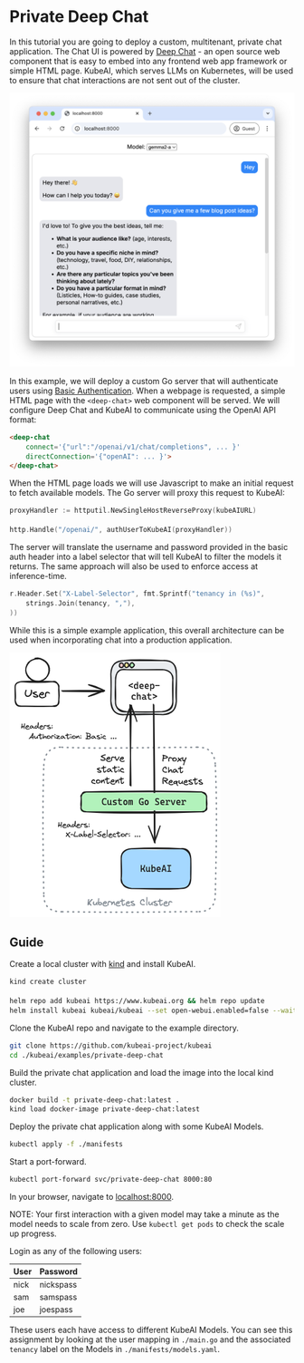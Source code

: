 # Private Deep Chat

In this tutorial you are going to deploy a custom, multitenant, private chat application. The Chat UI is powered by <a href="https://deepchat.dev/" target="_blank">Deep Chat</a> - an open source web component that is easy to embed into any frontend web app framework or simple HTML page. KubeAI, which serves LLMs on Kubernetes, will be used to ensure that chat interactions are not sent out of the cluster.

![Screenshot](../screenshots/private-deep-chat.png)

In this example, we will deploy a custom Go server that will authenticate users using <a href="https://developer.mozilla.org/en-US/docs/Web/HTTP/Authentication#basic_authentication_scheme" target="_blank">Basic Authentication</a>. When a webpage is requested, a simple HTML page with the `<deep-chat>` web component will be served. We will configure Deep Chat and KubeAI to communicate using the OpenAI API format:

```html
<deep-chat
    connect='{"url":"/openai/v1/chat/completions", ... }'
    directConnection='{"openAI": ... }'>
</deep-chat>
```

When the HTML page loads we will use Javascript to make an initial request to fetch available models. The Go server will proxy this request to KubeAI:

```go
proxyHandler := httputil.NewSingleHostReverseProxy(kubeAIURL)

http.Handle("/openai/", authUserToKubeAI(proxyHandler))
```

The server will translate the username and password provided in the basic auth header into a label selector that will tell KubeAI to filter the models it returns. The same approach will also be used to enforce access at inference-time.

```go
r.Header.Set("X-Label-Selector", fmt.Sprintf("tenancy in (%s)",
	strings.Join(tenancy, ","),
))
```

While this is a simple example application, this overall architecture can be used when incorporating chat into a production application.

![Architecture](../diagrams/private-deep-chat.excalidraw.png)

## Guide

Create a local cluster with <a href="https://kind.sigs.k8s.io/" target="_blank">kind</a> and install KubeAI.

```bash
kind create cluster

helm repo add kubeai https://www.kubeai.org && helm repo update
helm install kubeai kubeai/kubeai --set open-webui.enabled=false --wait --timeout 5m
```

Clone the KubeAI repo and navigate to the example directory.

```bash
git clone https://github.com/kubeai-project/kubeai
cd ./kubeai/examples/private-deep-chat
```

Build the private chat application and load the image into the local kind cluster.

```bash
docker build -t private-deep-chat:latest .
kind load docker-image private-deep-chat:latest
```

Deploy the private chat application along with some KubeAI Models.

```bash
kubectl apply -f ./manifests
```

Start a port-forward.

```bash
kubectl port-forward svc/private-deep-chat 8000:80
```

In your browser, navigate to <a href="http://localhost:8000/" target="_blank">localhost:8000</a>.

NOTE: Your first interaction with a given model may take a minute as the model needs to scale from zero. Use `kubectl get pods` to check the scale up progress.

Login as any of the following users:

|User|Password |
|----|---------|
|nick|nickspass|
|sam |samspass |
|joe |joespass |

These users each have access to different KubeAI Models. You can see this assignment by looking at the user mapping in `./main.go` and the associated `tenancy` label on the Models in `./manifests/models.yaml`.
